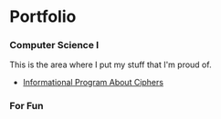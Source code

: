 # Portfolio
### Computer Science I
This is the area where I put my stuff that I'm proud of.
* [Informational Program About Ciphers](https://github.com/naqvimun000/Portfolio/blob/master/syllabus.md)  

### For Fun
